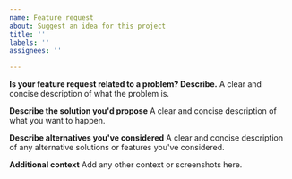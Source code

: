 ```yaml
---
name: Feature request
about: Suggest an idea for this project
title: ''
labels: ''
assignees: ''

---
```


**Is your feature request related to a problem? Describe.**
A clear and concise description of what the problem is.

**Describe the solution you'd propose**
A clear and concise description of what you want to happen.

**Describe alternatives you've considered**
A clear and concise description of any alternative solutions or features you've considered.

**Additional context**
Add any other context or screenshots here.
